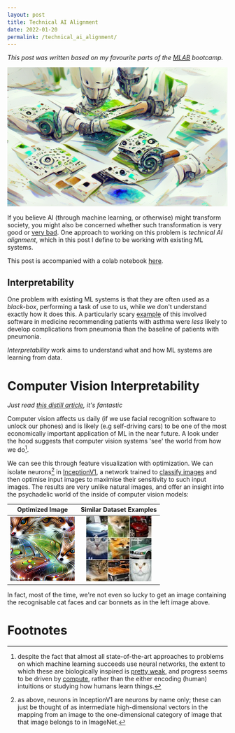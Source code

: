 ```yaml
---
layout: post
title: Technical AI Alignment
date: 2022-01-20
permalink: /technical_ai_alignment/
---
```


*This post was written based on my favourite parts of the [MLAB](https://www.redwoodresearch.org/community-and-team-growth) bootcamp.* 

<img src="../assets/mlab.png">

If you believe AI (through machine learning, or otherwise) might transform society, you might also be concerned whether such transformation is very good or [very bad](https://en.wikipedia.org/wiki/Existential_risk_from_artificial_general_intelligence). One approach to working on this problem is *technical AI alignment*, which in this post I define to be working with existing ML systems. 

This post is accompanied with a colab notebook [here](https://colab.research.google.com/drive/10DkmAwc7FXokD1_scwvvWEav0F9egtK5?usp=sharing).

## Interpretability 

One problem with existing ML systems is that they are often used as a *black-box*, performing a task of use to us, while we don't understand exactly how it does this. A particularly scary [example](https://www.pulmonologyadvisor.com/home/topics/practice-management/the-potential-pitfalls-of-machine-learning-algorithms-in-medicine/) of this involved software in medicine recommending patients with asthma were *less* likely to develop complications from pneumonia than the baseline of patients with pneumonia.

*Interpretability* work aims to understand what and how ML systems are learning from data.

# Computer Vision Interpretability 

*Just read [this distill article](https://distill.pub/2017/feature-visualization/), it's fantastic*

Computer vision affects us daily (if we use facial recognition software to unlock our phones) and is likely (e.g self-driving cars) to be one of the most economically important application of ML in the near future. A look under the hood suggests that computer vision systems 'see' the world from how we do[^fn1].

We can see this through feature visualization with optimization. We can isolate neurons[^fn2] in [InceptionV1](https://microscope.openai.com/models/inceptionv1?models.technique=deep_dream), a network trained to [classify images](https://en.wikipedia.org/wiki/ImageNet#History_of_the_ImageNet_challenge) and then optimise input images to maximise their sensitivity to such input images. The results are very unlike natural images, and offer an insight into the psychadelic world of the inside of computer vision models:

Optimized Image            |  Similar Dataset Examples
:-------------------------:|:-------------------------:
![](../assets/MLAB/CatBonnet.png)    |  ![](../assets/MLAB/CatBonnetDataset2.png)

In fact, most of the time, we're not even so lucky to get an image containing the recognisable cat faces and car bonnets as in the left image above.

# Footnotes

[^fn1]: despite the fact that almost all state-of-the-art approaches to problems on which machine learning succeeds use neural networks, the extent to which these are biologically inspired is [pretty weak](https://shlegeris.com/2019/08/20/cnn.html), and progress seems to be driven by [compute](http://www.incompleteideas.net/IncIdeas/BitterLesson.html), rather than the either encoding (human) intuitions or studying how humans learn things.

[^fn2]: as above, neurons in InceptionV1 are neurons by name only; these can just be thought of as intermediate high-dimensional vectors in the mapping from an image to the one-dimensional category of image that that image belongs to in ImageNet.